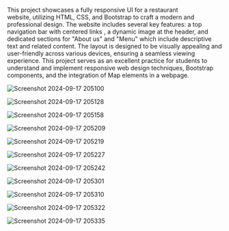  This project showcases a fully responsive UI for a restaurant  
website, utilizing HTML, CSS, and Bootstrap to craft a modern and professional 
design. The website includes several key features: a top navigation bar with 
centered links , a dynamic image  at the header, and 
dedicated sections for "About us" and "Menu" which include descriptive text 
and related  content. The layout is designed to be visually appealing 
and user-friendly across various devices, ensuring a seamless viewing experience. 
This project serves as an excellent practice for students to understand and 
implement responsive web design techniques, Bootstrap components, and the 
integration of Map elements in a webpage.  

![Screenshot 2024-09-17 205100](https://github.com/user-attachments/assets/70201daf-65e9-469b-a5f7-df61912509d9)

![Screenshot 2024-09-17 205128](https://github.com/user-attachments/assets/8d5d3e9a-aef9-4e62-9673-1e3f35d27657)

![Screenshot 2024-09-17 205158](https://github.com/user-attachments/assets/6dd8e4ff-64f8-46b4-9a79-76f1039735b8)

![Screenshot 2024-09-17 205209](https://github.com/user-attachments/assets/e45c37c1-545f-4ab4-bcea-ef5d5069a3a9)

![Screenshot 2024-09-17 205219](https://github.com/user-attachments/assets/73fb1328-703a-4dd8-b7fe-76dd7bfb4386)

![Screenshot 2024-09-17 205227](https://github.com/user-attachments/assets/049277ac-1d95-4e27-b02a-65f9ced6e32b)

![Screenshot 2024-09-17 205242](https://github.com/user-attachments/assets/5584edfc-1b68-48f7-94de-bb1502d1d533)

![Screenshot 2024-09-17 205301](https://github.com/user-attachments/assets/6798a4e1-8604-4cce-81cc-83b516e12f20)

![Screenshot 2024-09-17 205310](https://github.com/user-attachments/assets/0f0d00c7-2e8a-410e-a052-4d28e4fc7c88)

![Screenshot 2024-09-17 205322](https://github.com/user-attachments/assets/88d565cf-4f0d-45f7-aecd-16b475f48979)

![Screenshot 2024-09-17 205335](https://github.com/user-attachments/assets/ca8935bb-8ac2-4b7f-ad99-fb2ff4b61747)


